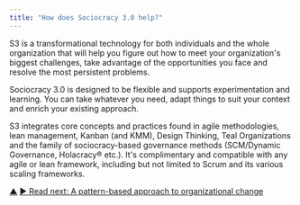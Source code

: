 ```yaml
---
title: "How does Sociocracy 3.0 help?"
---
```



S3 is a transformational technology for both individuals and the whole organization that will help you figure out how to meet your organization's biggest challenges, take advantage of the opportunities you face and resolve the most persistent problems.

Sociocracy 3.0 is designed to be flexible and supports experimentation and learning. You can take whatever you need, adapt things to suit your context and enrich your existing approach.

S3 integrates core concepts and practices found in agile methodologies, lean management, Kanban (and KMM), Design Thinking, Teal Organizations and the family of sociocracy-based governance methods (SCM/Dynamic Governance, Holacracy® etc.). It's complimentary and compatible with any agile or lean framework, including but not limited to Scrum and its various scaling frameworks.


<div class="bottom-nav">
<a href="what-is-s3.html" title="Up: What is Sociocracy 3.0?">▲</a> <a href="pattern.html" title="">▶ Read next: A pattern-based approach to organizational change</a>
</div>
